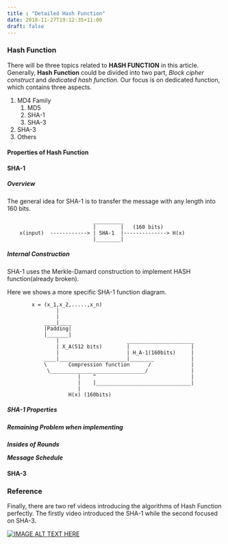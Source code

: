 ```yaml
---
title : "Detailed Hash Function"
date: 2018-11-27T19:12:35+11:00
draft: false
---
```

### Hash Function

There will be three topics related to **HASH FUNCTION** in this article. Generally, **Hash Function** could be divided into two part, *Block cipher construct* and *dedicated hash function*. Our focus is on dedicated function, which contains three aspects.

1. MD4 Family
    1. MD5
    2. SHA-1
    3. SHA-3
2. SHA-3
3. Others

#### Properties of Hash Function

#### SHA-1

##### Overview

The general idea for SHA-1 is to transfer the message with any length into 160 bits.

                                __________
                                |        |   (160 bits)
        x(input)  ------------> | SHA-1  |--------------> H(x)
                                |________|

##### Internal Construction

SHA-1 uses the Merkle-Damard construction to implement HASH function(already broken).

Here we shows a more specific SHA-1 function diagram. 


            x = (x_1,x_2,.....,x_n)
                    |
                    |
                ____|____
                |Padding|
                |_______|
                    |                      ______________________
                    | X_A(512 bits)        |                    |
                    |                      | H_A-1(160bits)     |
                ____|______________________|________            |
                \       Compression function      /             |
                 \_______________________________/              |
                           |    ^                               |
                           |    |_______________________________|
                           |
                        H(x) (160bits)
##### SHA-1 Properties

##### Remaining Problem when implementing

***Insides of Rounds***

***Message Schedule***

#### SHA-3



### Reference
Finally, there are two ref videos introducing the algorithms of Hash Function perfectly. The firstly video introduced the SHA-1 while the second focused on SHA-3.

[![IMAGE ALT TEXT HERE](http://img.youtube.com/vi/JIhZWgJA-9o/0.jpg)](http://www.youtube.com/watch?v=JIhZWgJA-9o)